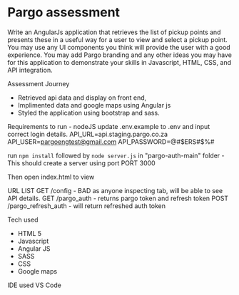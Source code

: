 # Pargo assessment

Write an AngularJs application that retrieves the list of pickup points and presents these in a useful way for a user to view and select a pickup point. You may use any UI components you think will provide the user with a good experience. You may add Pargo branding and any other ideas you may have for this application to demonstrate your skills in Javascript, HTML, CSS, and API integration.

Assessment Journey
- Retrieved api data and display on front end,
- Implimented data and google maps using Angular js
- Styled the application using bootstrap and sass.

Requirements to run - nodeJS
update .env.example to .env and input correct login details.
API_URL=api.staging.pargo.co.za
API_USER=pargoengtest@gmail.com
API_PASSWORD=@#$ERS#$%#

run `npm install` followed by `node server.js` in "pargo-auth-main" folder - This should create a server using port PORT 3000

Then open index.html to view

URL LIST
GET /config - BAD as anyone inspecting tab, will be able to see API details.
GET /pargo_auth - returns pargo token and refresh token
POST /pargo_refresh_auth - will return refreshed auth token

Tech used
- HTML 5
- Javascript
- Angular JS
- SASS
- CSS
- Google maps

IDE used VS Code
